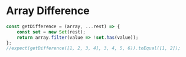 # Array Difference

```javascript
const getDifference = (array, ...rest) => {
    const set = new Set(rest);
    return array.filter(value => !set.has(value));
};
//expect(getDifference([1, 2, 3, 4], 3, 4, 5, 6)).toEqual([1, 2]);
```
